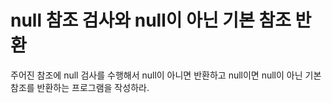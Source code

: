 # null 참조 검사와 null이 아닌 기본 참조 반환

주어진 참조에 null 검사를 수행해서 null이 아니면 반환하고 null이면 null이 아닌 기본 참조를 반환하는 프로그램을 작성하라.